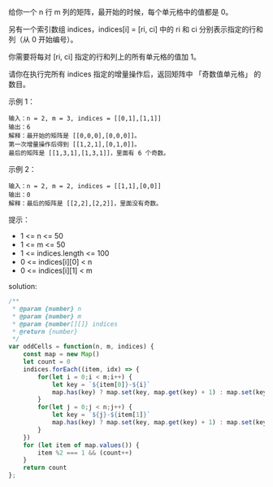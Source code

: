 给你一个 n 行 m 列的矩阵，最开始的时候，每个单元格中的值都是 0。

另有一个索引数组 indices，indices[i] = [ri, ci] 中的 ri 和 ci 分别表示指定的行和列（从 0 开始编号）。

你需要将每对 [ri, ci] 指定的行和列上的所有单元格的值加 1。

请你在执行完所有 indices 指定的增量操作后，返回矩阵中 「奇数值单元格」 的数目。

示例 1：

```text
输入：n = 2, m = 3, indices = [[0,1],[1,1]]
输出：6
解释：最开始的矩阵是 [[0,0,0],[0,0,0]]。
第一次增量操作后得到 [[1,2,1],[0,1,0]]。
最后的矩阵是 [[1,3,1],[1,3,1]]，里面有 6 个奇数。
```

示例 2：

```text
输入：n = 2, m = 2, indices = [[1,1],[0,0]]
输出：0
解释：最后的矩阵是 [[2,2],[2,2]]，里面没有奇数。
```

提示：

- 1 <= n <= 50
- 1 <= m <= 50
- 1 <= indices.length <= 100
- 0 <= indices[i][0] < n
- 0 <= indices[i][1] < m

solution:

```javascript
/**
 * @param {number} n
 * @param {number} m
 * @param {number[][]} indices
 * @return {number}
 */
var oddCells = function(n, m, indices) {
    const map = new Map()
    let count = 0
    indices.forEach((item, idx) => {
        for(let i = 0;i < m;i++) {
            let key = `${item[0]}-${i}`
            map.has(key) ? map.set(key, map.get(key) + 1) : map.set(key, 1)
        }
        for(let j = 0;j < n;j++) {
            let key = `${j}-${item[1]}`
            map.has(key) ? map.set(key, map.get(key) + 1) : map.set(key, 1)
        }
    })
    for (let item of map.values()) {
        item %2 === 1 && (count++)
    }
    return count
};
```
